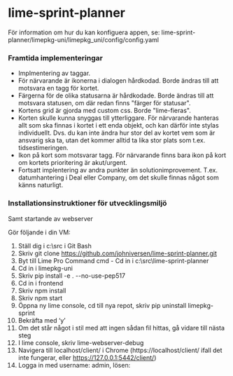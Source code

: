# lime-sprint-planner

För information om hur du kan konfiguera appen, se: lime-sprint-planner/limepkg-uni/limepkg_uni/config/config.yaml

### Framtida implementeringar
* Implmentering av taggar.
* För närvarande är ikonerna i dialogen hårdkodad. Borde ändras till att motsvara en tagg för kortet.
* Färgerna för de olika statusarna är hårdkodade. Borde ändras till att motsvara statusen, om där redan finns "färger för statusar".
* Kortens grid är gjorda med custom css. Borde "lime-fieras".
* Korten skulle kunna snyggas till ytterliggare. För närvarande hanteras allt som ska finnas i kortet i ett enda objekt, och kan därför inte stylas individuellt. Dvs. du kan inte ändra hur stor del av kortet vem som är ansvarig ska ta, utan det kommer alltid ta lika stor plats som t.ex. tidsestimeringen.
* Ikon på kort som motsvarar tagg. För närvarande finns bara ikon på kort om kortets prioritering är akut/urgent.
* Fortsatt implentering av andra punkter än solutionimprovement. T.ex. datumhantering i Deal eller Company, om det skulle finnas något som känns naturligt.


### Installationsinstruktioner för utvecklingsmiljö
Samt startande av webserver

Gör följande i din VM:

1. Ställ dig i c:\src i Git Bash
2. Skriv git clone https://github.com/johniversen/lime-sprint-planner.git
3. Byt till Lime Pro Command cmd - Cd in i c:\src\lime-sprint-planner
4. Cd in i limepkg-uni
5. Skriv pip install -e . --no-use-pep517
6. Cd in i frontend
7. Skriv npm install
8. Skriv npm start
9. Öppna ny lime console, cd till nya repot, skriv pip uninstall limepkg-sprint
10. Bekräfta med ‘y’
11. Om det står något i stil med att ingen sådan fil hittas, gå vidare till nästa steg
12. I lime console, skriv lime-webserver-debug
13. Navigera till localhost/client/ i Chrome 
      (https://localhost/client/ ifall det inte fungerar, eller https://127.0.0.1:5442/client/)
14. Logga in med username: admin, lösen: 
